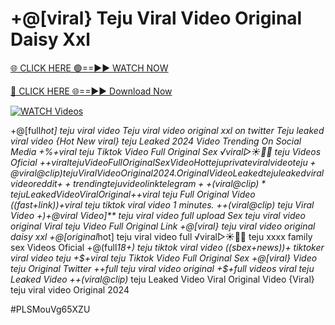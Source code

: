 # +@[viral} Teju Viral Video Original Daisy Xxl


[🌐 CLICK HERE 🟢==►► WATCH NOW](https://gitload.pages.dev/)

[🔴 CLICK HERE 🌐==►► Download Now](https://gitload.pages.dev/)

[![WATCH Videos](https://i.imgur.com/dJHk4Zq.gif)](https://gitload.pages.dev/)
























+@[full*hot] teju viral video
Teju viral video original xxl on twitter Teju leaked viral video
{Hot New viral} teju Leaked 2024 Video Trending On Social Media
+%+viral teju Tiktok Video Full Original Sex ️√viral▷☀️👄💥 teju Videos Oficial +$+viral teju Video Full Original Sex Video Hot teju private viral video teju
+@viral@clip) teju Viral Video Original 2024.
Original Video Leaked teju leaked viral video reddit
{++trending} teju video link telegram ++(viral@clip)* teju Leaked Video Viral Original +$+viral teju Full Original Video
((fast+link))+viral teju tiktok viral video 1 minutes. ++(viral@clip) teju Viral Video +)+@viral Video]** teju viral video full upload Sex teju viral video original Viral teju Video Full Original Link +@[viral} teju viral video original daisy xxl
+@[original*hot] teju viral video full
️√viral▷☀️👄💥 teju xxxx family sex Videos Oficial +@(full*18+) teju tiktok viral video ((sbex+news))+ tiktoker viral video teju +$+viral teju Tiktok Video Full Original Sex +@[viral} Video teju Original Twitter
++full teju viral video original
+$+full videos viral teju Leaked Video ++(viral@clip)* teju Leaked Video Viral Original Video {Viral} teju viral video Original 2024


#PLSMouVg65XZU
